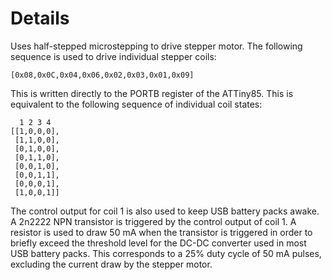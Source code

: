 # Details

Uses half-stepped microstepping to drive stepper motor. The following sequence is used to drive individual stepper coils:

	[0x08,0x0C,0x04,0x06,0x02,0x03,0x01,0x09]

This is written directly to the PORTB register of the ATTiny85. This is equivalent to the following sequence of individual coil states:

      1 2 3 4
	[[1,0,0,0],
	 [1,1,0,0],
	 [0,1,0,0],
	 [0,1,1,0],
	 [0,0,1,0],
	 [0,0,1,1],
	 [0,0,0,1],
	 [1,0,0,1]]
 
 The control output for coil 1 is also used to keep USB battery packs awake. A 2n2222 NPN transistor is triggered by 
 the control output of coil 1. A resistor is used to draw 50 mA when the transistor is triggered in order to briefly
 exceed the threshold level for the DC-DC converter used in most USB battery packs. This corresponds to a 25% duty cycle
 of 50 mA pulses, excluding the current draw by the stepper motor. 
